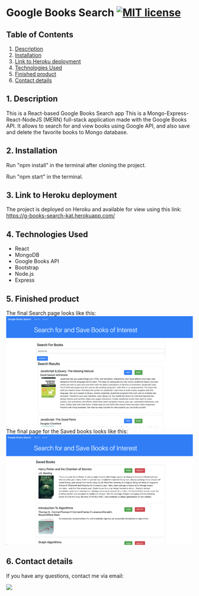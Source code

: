# Google Books Search [![MIT license](https://img.shields.io/badge/License-GPLv3-blue.svg)](https://lbesson.mit-license.org/)

## Table of Contents
1. [ Description ](#desc)
2. [ Installation ](#installation)
3. [ Link to Heroku deployment ](#link)
4. [ Technologies Used ](#tech)
5. [ Finished product ](#final)
6. [ Contact details ](#contact)


## 1. Description<a name="desc"></a>
This is a React-based Google Books Search app
This is a Mongo-Express-React-NodeJS (MERN) full-stack application made with the Google Books API. It allows to search for and view books using Google API, and also save and delete the favorite books to Mongo database. 


## 2. Installation<a name="installation"></a>

Run "npm install" in the terminal after cloning the project.

Run "npm start" in the terminal.

## 3. Link to Heroku deployment <a name="link"></a>
The project is deployed on Heroku and available for view using this link:
https://g-books-search-kat.herokuapp.com/


## 4. Technologies Used<a name="tech"></a>

- React
- MongoDB
- Google Books API
- Bootstrap
- Node.js
- Express

## 5. Finished product<a name="final"></a>
The final Search page looks like this:
![Screenshot](./client/public/assets/media/final1.png)
The final page for the Saved books looks like this:
![Screenshot](./client/public/assets/media/final2.png)


## 6. Contact details<a name="contact"></a>
If you have any questions, contact me via email: 

<a href="mailto:kathy.gomozova@gmail.com?"><img src="https://img.shields.io/badge/gmail-%23DD0031.svg?&style=for-the-badge&logo=gmail&logoColor=white"/></a>
